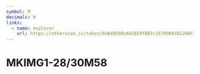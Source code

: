 ```yaml
---
symbol: M
decimals: 0
links:
  - name: explorer
    url: https://etherscan.io/token/0xBa9508c6d2650fBB7c167090438226AF2718DECB
---
```


# MKIMG1-28/30M58
